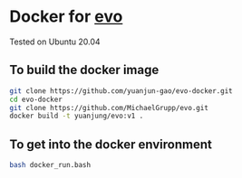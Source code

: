 # Docker for [evo](https://github.com/MichaelGrupp/evo)

Tested on Ubuntu 20.04

## To build the docker image
```bash
git clone https://github.com/yuanjun-gao/evo-docker.git
cd evo-docker
git clone https://github.com/MichaelGrupp/evo.git
docker build -t yuanjung/evo:v1 .
```

## To get into the docker environment
```bash
bash docker_run.bash
```
